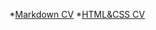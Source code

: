 *[Markdown CV](https://Tubyliec.github.io/rsschool-cv/cv)
*[HTML&CSS CV](https://Tubyliec.github.io/rsschool-cv/)

